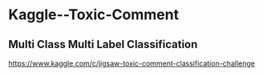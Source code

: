 # Kaggle--Toxic-Comment
## Multi Class Multi Label Classification
https://www.kaggle.com/c/jigsaw-toxic-comment-classification-challenge
